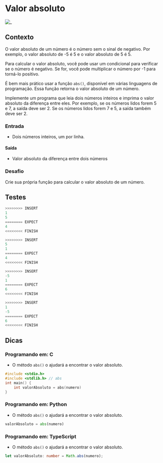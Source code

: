 # Valor absoluto

![_](cover.jpg)

## Contexto

O valor absoluto de um número é o número sem o sinal de negativo. Por exemplo, o valor absoluto de -5 é 5 e o valor absoluto de 5 é 5.

Para calcular o valor absoluto, você pode usar um condicional para verificar se o número é negativo. Se for, você pode multiplicar o número por -1 para torná-lo positivo.

É bem mais prático usar a função `abs()`, disponível em várias linguagens de programação. Essa função retorna o valor absoluto de um número.

Implemente um programa que leia dois números inteiros e imprima o valor absoluto da diferença entre eles. Por exemplo, se os números lidos forem 5 e 7, a saída deve ser 2. Se os números lidos forem 7 e 5, a saída também deve ser 2.

### Entrada

- Dois números inteiros, um por linha.

#### Saída

- Valor absoluto da diferença entre dois números

### Desafio

Crie sua própria função para calcular o valor absoluto de um número.

## Testes

```py
>>>>>>>> INSERT
1
5
======== EXPECT
4
<<<<<<<< FINISH
```

```py
>>>>>>>> INSERT
5
1
======== EXPECT
4
<<<<<<<< FINISH
```

```py
>>>>>>>> INSERT
-5
1
======== EXPECT
6
<<<<<<<< FINISH
```

```py
>>>>>>>> INSERT
1
-5
======== EXPECT
6
<<<<<<<< FINISH

```

## Dicas

### Programando em: C

- O método `abs()` o ajudará a encontrar o valor absoluto.

```c
#include <stdio.h>
#include <stdlib.h> // abs
int main() {
    int valorAbsoluto = abs(numero)
}
```

### Programando em: Python

- O método `abs()` o ajudará a encontrar o valor absoluto.

```py
valorAbsoluto = abs(numero)
```

### Programando em: TypeScript

- O método `abs()` o ajudará a encontrar o valor absoluto.

```ts
let valorAbsoluto: number = Math.abs(numero);
```
